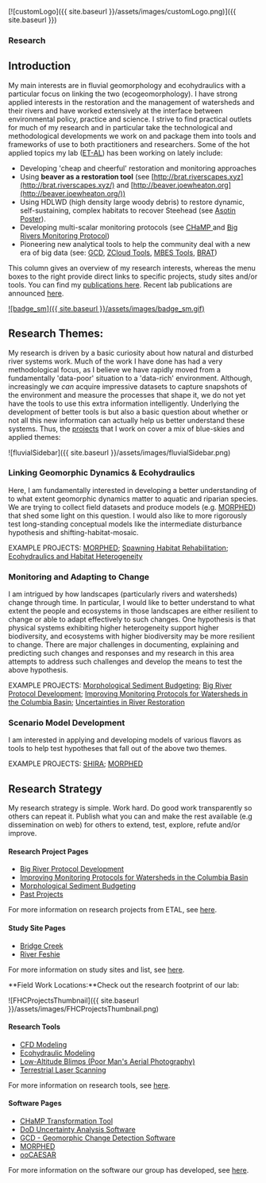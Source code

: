 [![customLogo]({{ site.baseurl }}/assets/images/customLogo.png)]({{ site.baseurl }})

### Research

## Introduction

My main interests are in fluvial geomorphology and ecohydraulics with a particular focus on linking the two (ecogeomorphology). I have strong applied interests in the restoration and the management of watersheds and their rivers and have worked extensively at the interface between environmental policy, practice and science. I strive to find practical outlets for much of my research and in particular take the technological and methodological developments we work on and package them into tools and frameworks of use to both practitioners and researchers. Some of the hot applied topics my lab ([ET-AL](http://etal.joewheaton.org/)) has been working on lately include:

- Developing 'cheap and cheerful' restoration and monitoring approaches
- Using **beaver as a restoration tool** (see [http://brat.riverscapes.xyz](http://brat.riverscapes.xyz/) and [http://beaver.joewheaton.org](http://beaver.joewheaton.org/))
- Using HDLWD (high density large woody debris) to restore dynamic, self-sustaining, complex habitats to recover Steehead (see [Asotin Poster](http://etal.usu.edu/Downloads/Posters/Asotin_flattened.png)).
- Developing multi-scalar monitoring protocols (see [CHaMP ](http://champmonitoring.org/)and [Big Rivers Monitoring Protocol](http://etal.joewheaton.org/projects/past-projects/Big-Rivers-Protocol))
- Pioneering new analytical tools to help the community deal with a new era of big data (see: [GCD](http://gcd.joewheaton.org/), [ZCloud Tools](http://etal.joewheaton.org/projects/current-projects/development-of-integrated-airborne-and-ground-based-lidar-tools-for-earth-sciences), [MBES Tools](http://mbes.joewheaton.org/), [BRAT](http://brat.riverscapes.xyz/))

This column gives an overview of my research interests, whereas the menu boxes to the right provide direct links to specific projects, study sites and/or tools. You can find my [publications here](http://www.joewheaton.org/Home/research/publications).  Recent lab publications are announced [here](http://etal.joewheaton.org/et-al-news/new-fhc-et-al-or-elr-publications).

[![badge_sm]({{ site.baseurl }}/assets/images/badge_sm.gif)](http://www.researcherid.com/rid/F-1965-2010)

## Research Themes:

My research is driven by a basic curiosity about how natural and disturbed river systems work. Much of the work I have done has had a very methodological focus, as I believe we have rapidly moved from a fundamentally 'data-poor' situation to a 'data-rich' environment. Although, increasingly we *can* acquire impressive datasets to capture snapshots of the environment and measure the processes that shape it, we do not yet have the tools to use this extra information intelligently. Underlying the development of better tools is but also a basic question about whether or not all this new information can actually help us better understand these systems. Thus, the [projects](http://www.joewheaton.org/Home/research/projects-1) that I work on cover a mix of blue-skies and applied themes:

![fluvialSidebar]({{ site.baseurl }}/assets/images/fluvialSidebar.png)

### Linking Geomorphic Dynamics & Ecohydraulics

Here, I am fundamentally interested in developing a better understanding of to what extent geomorphic dynamics matter to aquatic and riparian species. We are trying to collect field datasets and produce models (e.g. [MORPHED](http://www.joewheaton.org/Home/research/software/morphed)) that shed some light on this question. I would also like to more rigorously test long-standing conceptual models like the intermediate disturbance hypothesis and shifting-habitat-mosaic. 

EXAMPLE PROJECTS:  [MORPHED](http://www.joewheaton.org/Home/research/software/morphed); [Spawning Habitat Rehabilitation](http://www.joewheaton.org/Home/research/projects-1/past-projects/spawning-habitat-integrated-rehabilitation-approach-shira-); [Ecohydraulics and Habitat Heterogeneity](http://www.joewheaton.org/Home/research/projects-1/past-projects/ecohydraulics-habitat-heterogeneity)

### Monitoring and Adapting to Change

I am intrigued by how landscapes (particularly rivers and watersheds) change through time. In particular, I would like to better understand to what extent the people and ecosystems in those landscapes are either resilient to change or able to adapt effectively to such changes. One hypothesis is that physical systems exhibiting higher heterogeneity support higher biodiversity, and ecosystems with higher biodiversity may be more resilient to change. There are major challenges in documenting, explaining and predicting such changes and responses and my research in this area attempts to address such challenges and develop the means to test the above hypothesis. 

EXAMPLE PROJECTS: [Morphological Sediment Budgeting](http://www.joewheaton.org/Home/research/projects-1/morphological-sediment-budgeting); [Big River Protocol Development](http://www.joewheaton.org/Home/research/projects-1/big-river-protocol-development); [Improving Monitoring Protocols for Watersheds in the Columbia Basin](http://www.joewheaton.org/Home/research/projects-1/improving-monitoring-protocols-for-watersheds-in-the-columbia-basin); [Uncertainties in River Restoration](http://www.joewheaton.org/Home/research/projects-1/past-projects/uncertainties-in-river-restoration)

### Scenario Model Development

I am interested in applying and developing models of various flavors as tools to help test hypotheses that fall out of the above two themes. 

EXAMPLE PROJECTS: [SHIRA](http://www.joewheaton.org/Home/research/projects-1/past-projects/spawning-habitat-integrated-rehabilitation-approach-shira-); [MORPHED](http://www.joewheaton.org/Home/research/software/morphed)

## Research Strategy

My research strategy is simple. Work hard. Do good work transparently so others can repeat it. Publish what you can and make the rest available (e.g dissemination on web) for others to extend, test, explore, refute and/or improve.



#### Research Project Pages

- [Big River Protocol Development](http://www.joewheaton.org/Home/research/projects-1/big-river-protocol-development)
- [Improving Monitoring Protocols for Watersheds in the Columbia Basin](http://www.joewheaton.org/Home/research/projects-1/improving-monitoring-protocols-for-watersheds-in-the-columbia-basin)
- [Morphological Sediment Budgeting](http://www.joewheaton.org/Home/research/projects-1/morphological-sediment-budgeting)
- [Past Projects](http://www.joewheaton.org/Home/research/projects-1/past-projects)

For more information on research projects from ETAL, see [here](http://etal.joewheaton.org/projects).



#### Study Site Pages

- [Bridge Creek](http://www.joewheaton.org/Home/research/study-sites/bridge-creek)
- [River Feshie](http://www.joewheaton.org/Home/research/study-sites/river-feshie)

For more information on study sites and list, see [here](http://www.joewheaton.org/Home/research/study-sites).



**Field Work Locations:**Check out the research footprint of our lab:

![FHCProjectsThumbnail]({{ site.baseurl }}/assets/images/FHCProjectsThumbnail.png)



#### Research Tools

- [CFD Modeling](http://www.joewheaton.org/Home/research/tools/cfd-modeling)
- [Ecohydraulic Modeling](http://www.joewheaton.org/Home/research/tools/ecohydraulic-modeling)
- [Low-Altitude Blimps (Poor Man's Aerial Photography)](http://www.joewheaton.org/Home/research/tools/low-altitude-blimps-poor-man-s-aerial-photography)
- [Terrestrial Laser Scanning](http://www.joewheaton.org/Home/research/tools/terrestrial-laser-scanning)

For more information on research tools, see [here](http://www.joewheaton.org/Home/research/tools).



#### Software Pages

- [CHaMP Transformation Tool](http://www.joewheaton.org/Home/research/software/CHaMP_Transformation_Tool)
- [DoD Uncertainty Analysis Software](http://www.joewheaton.org/Home/research/software/dod-uncertainty-analysis-software)
- [GCD - Geomorphic Change Detection Software](http://www.joewheaton.org/Home/research/software/GCD)
- [MORPHED](http://www.joewheaton.org/Home/research/software/morphed)
- [ooCAESAR](http://www.joewheaton.org/Home/research/software/oocaesar)

For more information on the software our group has developed, see [here](http://www.joewheaton.org/Home/research/software).